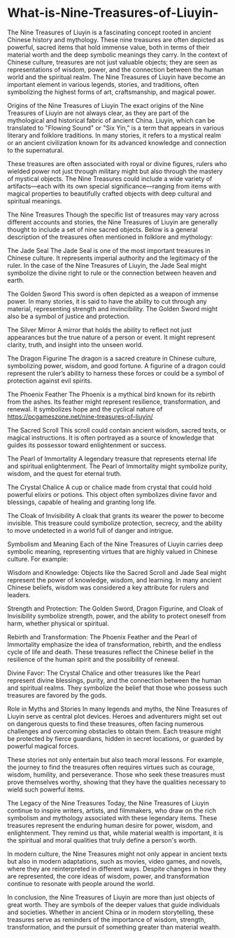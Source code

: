 # What-is-Nine-Treasures-of-Liuyin-
The Nine Treasures of Liuyin is a fascinating concept rooted in ancient Chinese history and mythology. These nine treasures are often depicted as powerful, sacred items that hold immense value, both in terms of their material worth and the deep symbolic meanings they carry. In the context of Chinese culture, treasures are not just valuable objects; they are seen as representations of wisdom, power, and the connection between the human world and the spiritual realm. The Nine Treasures of Liuyin have become an important element in various legends, stories, and traditions, often symbolizing the highest forms of art, craftsmanship, and magical power.

Origins of the Nine Treasures of Liuyin
The exact origins of the Nine Treasures of Liuyin are not always clear, as they are part of the mythological and historical fabric of ancient China. Liuyin, which can be translated to "Flowing Sound" or "Six Yin," is a term that appears in various literary and folklore traditions. In many stories, it refers to a mystical realm or an ancient civilization known for its advanced knowledge and connection to the supernatural.

These treasures are often associated with royal or divine figures, rulers who wielded power not just through military might but also through the mastery of mystical objects. The Nine Treasures could include a wide variety of artifacts—each with its own special significance—ranging from items with magical properties to beautifully crafted objects with deep cultural and spiritual meanings.

The Nine Treasures
Though the specific list of treasures may vary across different accounts and stories, the Nine Treasures of Liuyin are generally thought to include a set of nine sacred objects. Below is a general description of the treasures often mentioned in folklore and mythology:

The Jade Seal
The Jade Seal is one of the most important treasures in Chinese culture. It represents imperial authority and the legitimacy of the ruler. In the case of the Nine Treasures of Liuyin, the Jade Seal might symbolize the divine right to rule or the connection between heaven and earth.

The Golden Sword
This sword is often depicted as a weapon of immense power. In many stories, it is said to have the ability to cut through any material, representing strength and invincibility. The Golden Sword might also be a symbol of justice and protection.

The Silver Mirror
A mirror that holds the ability to reflect not just appearances but the true nature of a person or event. It might represent clarity, truth, and insight into the unseen world.

The Dragon Figurine
The dragon is a sacred creature in Chinese culture, symbolizing power, wisdom, and good fortune. A figurine of a dragon could represent the ruler’s ability to harness these forces or could be a symbol of protection against evil spirits.

The Phoenix Feather
The Phoenix is a mythical bird known for its rebirth from the ashes. Its feather might represent resilience, transformation, and renewal. It symbolizes hope and the cyclical nature of  https://pcgameszone.net/nine-treasures-of-liuyin/

The Sacred Scroll
This scroll could contain ancient wisdom, sacred texts, or magical instructions. It is often portrayed as a source of knowledge that guides its possessor toward enlightenment or success.

The Pearl of Immortality
A legendary treasure that represents eternal life and spiritual enlightenment. The Pearl of Immortality might symbolize purity, wisdom, and the quest for eternal truth.

The Crystal Chalice
A cup or chalice made from crystal that could hold powerful elixirs or potions. This object often symbolizes divine favor and blessings, capable of healing and granting long life.

The Cloak of Invisibility
A cloak that grants its wearer the power to become invisible. This treasure could symbolize protection, secrecy, and the ability to move undetected in a world full of danger and intrigue.

Symbolism and Meaning
Each of the Nine Treasures of Liuyin carries deep symbolic meaning, representing virtues that are highly valued in Chinese culture. For example:

Wisdom and Knowledge: Objects like the Sacred Scroll and Jade Seal might represent the power of knowledge, wisdom, and learning. In many ancient Chinese beliefs, wisdom was considered a key attribute for rulers and leaders.

Strength and Protection: The Golden Sword, Dragon Figurine, and Cloak of Invisibility symbolize strength, power, and the ability to protect oneself from harm, whether physical or spiritual.

Rebirth and Transformation: The Phoenix Feather and the Pearl of Immortality emphasize the idea of transformation, rebirth, and the endless cycle of life and death. These treasures reflect the Chinese belief in the resilience of the human spirit and the possibility of renewal.

Divine Favor: The Crystal Chalice and other treasures like the Pearl represent divine blessings, purity, and the connection between the human and spiritual realms. They symbolize the belief that those who possess such treasures are favored by the gods.

Role in Myths and Stories
In many legends and myths, the Nine Treasures of Liuyin serve as central plot devices. Heroes and adventurers might set out on dangerous quests to find these treasures, often facing numerous challenges and overcoming obstacles to obtain them. Each treasure might be protected by fierce guardians, hidden in secret locations, or guarded by powerful magical forces.

These stories not only entertain but also teach moral lessons. For example, the journey to find the treasures often requires virtues such as courage, wisdom, humility, and perseverance. Those who seek these treasures must prove themselves worthy, showing that they have the qualities necessary to wield such powerful items.

The Legacy of the Nine Treasures
Today, the Nine Treasures of Liuyin continue to inspire writers, artists, and filmmakers, who draw on the rich symbolism and mythology associated with these legendary items. These treasures represent the enduring human desire for power, wisdom, and enlightenment. They remind us that, while material wealth is important, it is the spiritual and moral qualities that truly define a person's worth.

In modern culture, the Nine Treasures might not only appear in ancient texts but also in modern adaptations, such as movies, video games, and novels, where they are reinterpreted in different ways. Despite changes in how they are represented, the core ideas of wisdom, power, and transformation continue to resonate with people around the world.

In conclusion, the Nine Treasures of Liuyin are more than just objects of great worth. They are symbols of the deeper values that guide individuals and societies. Whether in ancient China or in modern storytelling, these treasures serve as reminders of the importance of wisdom, strength, transformation, and the pursuit of something greater than material wealth.

